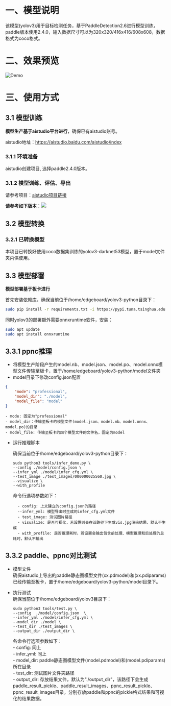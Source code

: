 # 一、模型说明
该模型(yolov3)用于目标检测任务，基于PaddleDetection2.6进行模型训练，paddle版本使用2.4.0，输入数据尺寸可以为320x320/416x416/608x608，数据格式为coco格式。 

# 二、效果预览

![Demo](Yolov3-NPU-Acceleration/vedio/yolov3.gif)

# 三、使用方式
## 3.1 模型训练
__模型生产基于aistudio平台进行__，确保已有aistudio账号。

aistudio地址：https://aistudio.baidu.com/aistudio/index


### 3.1.1 环境准备

aistudio创建项目, 选择paddle2.4.0版本。

### 3.1.2 模型训练、评估、导出
请参考项目：[aistudio项目链接](https://aistudio.baidu.com/projectdetail/6595113?contributionType=1&sUid=1318783&shared=1&ts=1701078320517)

__请参考如下版本__：![](res/aistudio_version.jpg)

## 3.2 模型转换

### 3.2.1 已转换模型
本项目已转换好使用coco数据集训练的yolov3-darknet53模型，置于model文件夹内供使用。

## 3.3 模型部署
__模型部署基于板卡进行__

首先安装依赖库，确保当前位于/home/edgeboard/yolov3-python目录下：
```bash
sudo pip install -r requirements.txt -i https://pypi.tuna.tsinghua.edu.cn/simple
```
同时yolov3的部署额外需要onnxruntime软件，安装：
```bash
sudo apt update
sudo apt install onnxruntime
```
## 3.3.1 ppnc推理  
- 将模型生产阶段产生的model.nb、model.json、model.po、model.onnx模型文件传输至板卡，置于/home/edgeboard/yolov3-python/model文件夹
- model目录下修改config.json配置
```json
{
    "mode": "professional",
    "model_dir": "./model", 
    "model_file": "model"
}
```

    - mode: 固定为"professional"
    - model_dir：传输至板卡的模型文件(model.json、model.nb、model.onnx、model.po)的目录
    - model_file: 传输至板卡的四个模型文件的文件名，固定为model

- 运行推理脚本
    
    确保当前位于/home/edgeboard/yolov3-python目录下：

    ```shell
    sudo python3 tools/infer_demo.py \
    --config ./model/config.json \
    --infer_yml ./model/infer_cfg.yml \
    --test_image ./test_images/000000025560.jpg \
    --visualize \
    --with_profile
    ```

    命令行选项参数如下：

        - config: 上文建立的config.json的路径
        --infer_yml: 模型导出时生成的infer_cfg.yml文件
        - test_image: 测试图片路径
        - visualize: 是否可视化，若设置则会在该路径下生成vis.jpg渲染结果，默认不生成
        - with_profile: 是否推理耗时，若设置会输出包含前处理、模型推理和后处理的总耗时，默认不输出

## 3.3.2 paddle、ppnc对比测试
- 模型文件  
    确保aistudio上导出的paddle静态图模型文件(xx.pdmodel)和(xx.pdiparams)已经传输至板卡，置于/home/edgeboard/yolov3-python/model目录下。
- 执行测试  
    确保当前位于/home/edgeboard/yolov3目录下：

    ```shell
    sudo python3 tools/test.py \
    --config  ./model/config.json  \
    --infer_yml ./model/infer_cfg.yml \
    --model_dir ./model \
    --test_dir ./test_images \
    --output_dir ./output_dir \
    ```

    各命令行选项参数如下：   
        - config: 同上  
        - infer_yml: 同上  
        - model_dir: paddle静态图模型文件(model.pdmodel)和(model.pdiparams)所在目录  
        - test_dir: 测试图片文件夹路径  
        - output_dir: 存放结果文件，默认为"./output_dir"，该路径下会生成paddle_result_pickle、paddle_result_images、ppnc_result_pickle、ppnc_result_images目录，分别存放paddle和ppnc的pickle格式结果和可视化的结果数据。


